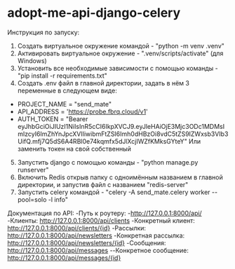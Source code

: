 # adopt-me-api-django-celery

Инструкция по запуску:
1) Создать виртуальное окружение командой - "python -m venv .venv"
2) Активировать виртуальное окружение - ".venv/scripts/activate" (для Windows)
3) Установить все необходимые зависимости с помощью команды - "pip install -r requirements.txt"
4) Создать .env файл в главной директории, задать в нём 3 переменные в следующем виде:
 - PROJECT_NAME = "send_mate" 
 - API_ADDRESS = 'https://probe.fbrq.cloud/v1' 
 - AUTH_TOKEN = "Bearer eyJhbGciOiJIUzI1NiIsInR5cCI6IkpXVCJ9.eyJleHAiOjE3Mjc3ODc1MDMsImlzcyI6ImZhYnJpcXVlIiwibmFtZSI6Imh0dHBzOi8vdC5tZS9IZWxsb3VIb3UifQ.mfj7Q5dS6A4RBl0e74kqmfx5dJlXcjIWZfKMksGYteY"
Или заменить токен на свой собственный 
5) Запустить django с помощью команды - "python manage.py runserver"
6) Включить Redis открыв папку с одноимённым названием в главной директории, и запустив файл с названием "redis-server"
7) Запустить celery командой - "celery -A send_mate.celery worker --pool=solo -l info"

Документация по API: 
-Путь к роутеру: -http://127.0.0.1:8000/api/
-Клиенты: http://127.0.0.1:8000/api/clients
 -Конкретный клиент: http://127.0.0.1:8000/api/clients/{id}
-Рассылки: http://127.0.0.1:8000/api/newsletters
 -Конкретная рассылка: http://127.0.0.1:8000/api/newsletters/{id}
-Сообщения: http://127.0.0.1:8000/api/messages
 --Конкретное сообщение: http://127.0.0.1:8000/api/messages/{id}